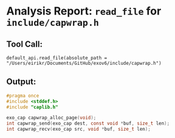 # Analysis Report: `read_file` for `include/capwrap.h`

## Tool Call:
```
default_api.read_file(absolute_path = "/Users/eirikr/Documents/GitHub/exov6/include/capwrap.h")
```

## Output:
```c
#pragma once
#include <stddef.h>
#include "caplib.h"

exo_cap capwrap_alloc_page(void);
int capwrap_send(exo_cap dest, const void *buf, size_t len);
int capwrap_recv(exo_cap src, void *buf, size_t len);
```